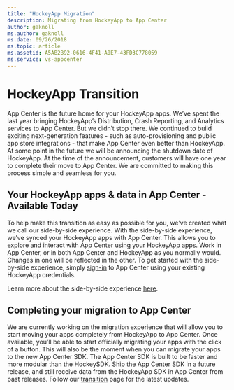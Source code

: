 ```yaml
---
title: "HockeyApp Migration"
description: Migrating from HockeyApp to App Center
author: gaknoll
ms.author: gaknoll
ms.date: 09/26/2018
ms.topic: article
ms.assetid: A5AB2B92-0616-4F41-A0E7-43FD3C778059
ms.service: vs-appcenter
---
```


# HockeyApp Transition

App Center is the future home for your HockeyApp apps. We’ve spent the last year bringing HockeyApp’s Distribution, Crash Reporting, and Analytics services to App Center. But we didn’t stop there. We continued to build exciting next-generation features - such as auto-provisioning and public app store integrations - that make App Center even better than HockeyApp. At some point in the future we will be announcing the shutdown date of HockeyApp. At the time of the announcement, customers will have one year to complete their move to App Center. We are committed to making this process simple and seamless for you. 

## Your HockeyApp apps & data in App Center - Available Today

To help make this transition as easy as possible for you, we’ve created what we call our side-by-side experience. With the side-by-side experience, we’ve synced your HockeyApp apps with App Center. This allows you to explore and interact with App Center using your HockeyApp apps. Work in App Center, or in both App Center and HockeyApp as you normally would. Changes in one will be reflected in the other. To get started with the side-by-side experience, simply [sign-in](https://appcenter.ms/login?utm_medium=referral_link&utm_source=Hockey%20App) to App Center using your existing HockeyApp credentials. 

Learn more about the side-by-side experience [here](~/migration/hockeyapp/side-by-side.md). 

## Completing your migration to App Center

We are currently working on the migration experience that will allow you to start moving your apps completely from HockeyApp to App Center. Once available, you’ll be able to start officially migrating your apps with the click of a button. This will also be the moment when you can migrate your apps to the new App Center SDK. The App Center SDK is built to be faster and more modular than the HockeySDK. Ship the App Center SDK in a future release, and still receive data from the HockeyApp SDK in App Center from past releases. Follow our [transition](https://www.hockeyapp.net/appcenter/transition/) page for the latest updates.